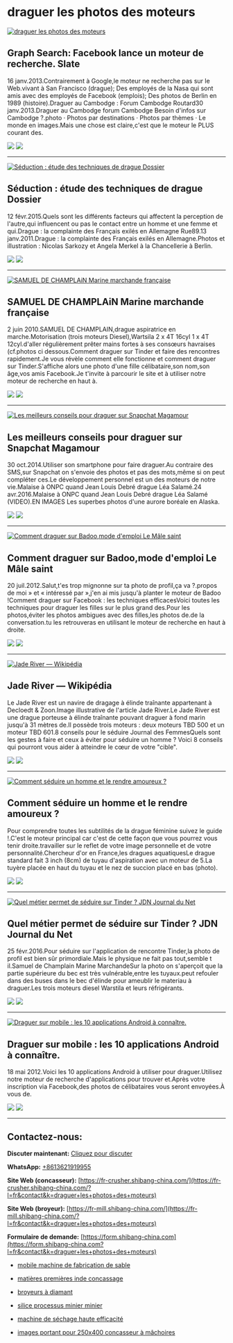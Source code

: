 # draguer les photos des moteurs

<a href="https://swt.shibang-china.com/?l=fr&img&k=draguer+les+photos+des+moteurs" target="_blank">![draguer les photos des moteurs](http://static.shibang-china.com/all-800x300/600.jpg)</a>

## Graph Search: Facebook lance un moteur de recherche. Slate
16 janv.2013.Contrairement à Google,le moteur ne recherche pas sur le Web.vivant à San Francisco (drague); Des employés de la Nasa qui sont amis avec des employés de Facebook (emplois); Des photos de Berlin en 1989 (histoire).Draguer au Cambodge : Forum Cambodge Routard30 janv.2013.Draguer au Cambodge forum Cambodge Besoin d&#39;infos sur Cambodge ?.photo &middot; Photos par destinations &middot; Photos par thèmes &middot; Le monde en images.Mais une chose est claire,c&#39;est que le moteur le PLUS courant des.


<a href="https://whatsapp.shibangsoft.com/WhatsApp.php" target="_blank" title="WhatsApp">![](http://static.shibang-china.com/icon/whatsapp.png)</a> <a href="https://swt.shibang-china.com/?l=fr&icon&k=draguer+les+photos+des+moteurs" target="_blank">![](http://static.shibang-china.com/icon/chat-fr.png)</a>

---

<a href="https://swt.shibang-china.com/?l=fr&img&k=draguer+les+photos+des+moteurs" target="_blank">![Séduction : étude des techniques de drague Dossier](http://static.shibang-china.com/all-800x300/1392.jpg)</a>

## Séduction : étude des techniques de drague Dossier
12 févr.2015.Quels sont les différents facteurs qui affectent la perception de l&#39;autre,qui influencent ou pas le contact entre un homme et une femme et qui.Drague : la complainte des Français exilés en Allemagne Rue89.13 janv.2011.Drague : la complainte des Français exilés en Allemagne.Photos et illustration : Nicolas Sarkozy et Angela Merkel à la Chancellerie à Berlin.


<a href="https://whatsapp.shibangsoft.com/WhatsApp.php" target="_blank" title="WhatsApp">![](http://static.shibang-china.com/icon/whatsapp.png)</a> <a href="https://swt.shibang-china.com/?l=fr&icon&k=draguer+les+photos+des+moteurs" target="_blank">![](http://static.shibang-china.com/icon/chat-fr.png)</a>

---

<a href="https://swt.shibang-china.com/?l=fr&img&k=draguer+les+photos+des+moteurs" target="_blank">![SAMUEL DE CHAMPLAiN Marine marchande française](http://static.shibang-china.com/all-800x300/206.jpg)</a>

## SAMUEL DE CHAMPLAiN Marine marchande française
2 juin 2010.SAMUEL DE CHAMPLAIN,drague aspiratrice en marche.Motorisation (trois moteurs Diesel),Wartsila 2 x 4T 16cyl 1 x 4T 12cyl.d&#39;aller régulièrement prêter mains fortes à ses consœurs havraises (cf.photos ci dessous.Comment draguer sur Tinder et faire des rencontres rapidement.Je vous révèle comment elle fonctionne et comment draguer sur Tinder.S&#39;affiche alors une photo d&#39;une fille célibataire,son nom,son âge,vos amis Facebook.Je t&#39;invite à parcourir le site et à utiliser notre moteur de recherche en haut à.


<a href="https://whatsapp.shibangsoft.com/WhatsApp.php" target="_blank" title="WhatsApp">![](http://static.shibang-china.com/icon/whatsapp.png)</a> <a href="https://swt.shibang-china.com/?l=fr&icon&k=draguer+les+photos+des+moteurs" target="_blank">![](http://static.shibang-china.com/icon/chat-fr.png)</a>

---

<a href="https://swt.shibang-china.com/?l=fr&img&k=draguer+les+photos+des+moteurs" target="_blank">![Les meilleurs conseils pour draguer sur Snapchat Magamour](http://static.shibang-china.com/all-800x300/1421.jpg)</a>

## Les meilleurs conseils pour draguer sur Snapchat Magamour
30 oct.2014.Utiliser son smartphone pour faire draguer.Au contraire des SMS,sur Snapchat on s&#39;envoie des photos et pas des mots,même si on peut compléter ces.Le développement personnel est un des moteurs de notre vie.Malaise à ONPC quand Jean Louis Debré drague Léa Salamé.24 avr.2016.Malaise à ONPC quand Jean Louis Debré drague Léa Salamé (VIDEO).EN IMAGES Les superbes photos d&#39;une aurore boréale en Alaska.


<a href="https://whatsapp.shibangsoft.com/WhatsApp.php" target="_blank" title="WhatsApp">![](http://static.shibang-china.com/icon/whatsapp.png)</a> <a href="https://swt.shibang-china.com/?l=fr&icon&k=draguer+les+photos+des+moteurs" target="_blank">![](http://static.shibang-china.com/icon/chat-fr.png)</a>

---

<a href="https://swt.shibang-china.com/?l=fr&img&k=draguer+les+photos+des+moteurs" target="_blank">![Comment draguer sur Badoo,mode d&#39;emploi Le Mâle saint](http://static.shibang-china.com/all-800x300/923.jpg)</a>

## Comment draguer sur Badoo,mode d&#39;emploi Le Mâle saint
20 juil.2012.Salut,t&#39;es trop mignonne sur ta photo de profil,ça va ?.propos de moi » et « intéressé par »,j&#39;en ai mis jusqu&#39;à planter le moteur de Badoo !Comment draguer sur Facebook : les techniques efficacesVoici toutes les techniques pour draguer les filles sur le plus grand des.Pour les photos,éviter les photos ambigues avec des filles,les photos de.de la conversation.tu les retrouveras en utilisant le moteur de recherche en haut à droite.


<a href="https://whatsapp.shibangsoft.com/WhatsApp.php" target="_blank" title="WhatsApp">![](http://static.shibang-china.com/icon/whatsapp.png)</a> <a href="https://swt.shibang-china.com/?l=fr&icon&k=draguer+les+photos+des+moteurs" target="_blank">![](http://static.shibang-china.com/icon/chat-fr.png)</a>

---

<a href="https://swt.shibang-china.com/?l=fr&img&k=draguer+les+photos+des+moteurs" target="_blank">![Jade River — Wikipédia](http://static.shibang-china.com/all-800x300/1499.jpg)</a>

## Jade River — Wikipédia
Le Jade River est un navire de dragage à élinde traînante appartenant à Decloedt &amp; Zoon.Image illustrative de l&#39;article Jade River.Le Jade River est une drague porteuse à élinde traînante pouvant draguer à fond marin jusqu&#39;à 31 mètres de.Il possède trois moteurs : deux moteurs TBD 500 et un moteur TBD 601.8 conseils pour le séduire Journal des FemmesQuels sont les gestes à faire et ceux à éviter pour séduire un homme ? Voici 8 conseils qui pourront vous aider à atteindre le cœur de votre &quot;cible&quot;.


<a href="https://whatsapp.shibangsoft.com/WhatsApp.php" target="_blank" title="WhatsApp">![](http://static.shibang-china.com/icon/whatsapp.png)</a> <a href="https://swt.shibang-china.com/?l=fr&icon&k=draguer+les+photos+des+moteurs" target="_blank">![](http://static.shibang-china.com/icon/chat-fr.png)</a>

---

<a href="https://swt.shibang-china.com/?l=fr&img&k=draguer+les+photos+des+moteurs" target="_blank">![Comment séduire un homme et le rendre amoureux ?](http://static.shibang-china.com/all-800x300/1467.jpg)</a>

## Comment séduire un homme et le rendre amoureux ?
Pour comprendre toutes les subtilités de la drague féminine suivez le guide !.C&#39;est le moteur principal car c&#39;est de cette façon que vous pourrez vous tenir droite.travailler sur le reflet de votre image personnelle et de votre personnalité.Chercheur d&#39;or en France,les dragues aquatiquesLe drague standard fait 3 inch (8cm) de tuyau d&#39;aspiration avec un moteur de 5.La tuyère placée en haut du tuyau et le nez de succion placé en bas (photo).


<a href="https://whatsapp.shibangsoft.com/WhatsApp.php" target="_blank" title="WhatsApp">![](http://static.shibang-china.com/icon/whatsapp.png)</a> <a href="https://swt.shibang-china.com/?l=fr&icon&k=draguer+les+photos+des+moteurs" target="_blank">![](http://static.shibang-china.com/icon/chat-fr.png)</a>

---

<a href="https://swt.shibang-china.com/?l=fr&img&k=draguer+les+photos+des+moteurs" target="_blank">![Quel métier permet de séduire sur Tinder ? JDN Journal du Net](http://static.shibang-china.com/all-800x300/65.jpg)</a>

## Quel métier permet de séduire sur Tinder ? JDN Journal du Net
25 févr.2016.Pour séduire sur l&#39;application de rencontre Tinder,la photo de profil est bien sûr primordiale.Mais le physique ne fait pas tout,semble t il.Samuel de Champlain Marine MarchandeSur la photo on s&#39;aperçoit que la partie supérieure du bec est très vulnérable,entre les tuyaux.peut refouler dans des buses dans le bec d&#39;élinde pour ameublir le materiau à draguer.Les trois moteurs diesel Warstila et leurs réfrigérants.


<a href="https://whatsapp.shibangsoft.com/WhatsApp.php" target="_blank" title="WhatsApp">![](http://static.shibang-china.com/icon/whatsapp.png)</a> <a href="https://swt.shibang-china.com/?l=fr&icon&k=draguer+les+photos+des+moteurs" target="_blank">![](http://static.shibang-china.com/icon/chat-fr.png)</a>

---

<a href="https://swt.shibang-china.com/?l=fr&img&k=draguer+les+photos+des+moteurs" target="_blank">![Draguer sur mobile : les 10 applications Android à connaître.](http://static.shibang-china.com/all-800x300/1130.jpg)</a>

## Draguer sur mobile : les 10 applications Android à connaître.
18 mai 2012.Voici les 10 applications Android à utiliser pour draguer.Utilisez notre moteur de recherche d&#39;applications pour trouver et.Après votre inscription via Facebook,des photos de célibataires vous seront envoyées.À vous de.

<a href="https://whatsapp.shibangsoft.com/WhatsApp.php" target="_blank" title="WhatsApp">![](http://static.shibang-china.com/icon/whatsapp.png)</a> <a href="https://swt.shibang-china.com/?l=fr&icon&k=draguer+les+photos+des+moteurs" target="_blank">![](http://static.shibang-china.com/icon/chat-fr.png)</a>

---
## Contactez-nous:

**Discuter maintenant:** [Cliquez pour discuter](https://swt.shibang-china.com?l=fr&contact&k=draguer+les+photos+des+moteurs)

**WhatsApp:**  [+8613621919955](https://whatsapp.shibangsoft.com/WhatsApp.php)

**Site Web (concasseur):** [https://fr-crusher.shibang-china.com/](https://fr-crusher.shibang-china.com/?l=fr&contact&k=draguer+les+photos+des+moteurs)

**Site Web (broyeur):** [https://fr-mill.shibang-china.com/](https://fr-mill.shibang-china.com/?l=fr&contact&k=draguer+les+photos+des+moteurs)

**Formulaire de demande:** [https://form.shibang-china.com](https://form.shibang-china.com?l=fr&contact&k=draguer+les+photos+des+moteurs)

* [mobile machine de fabrication de sable](../38/mobile%20machine%20de%20fabrication%20de%20sable.md)

* [matières premières inde concassage](../33/mati%C3%A8res%20premi%C3%A8res%20inde%20concassage.md)

* [broyeurs à diamant](../36/broyeurs%20%C3%A0%20diamant.md)

* [silice processus minier minier](../30/silice%20processus%20minier%20minier.md)

* [machine de séchage haute efficacité](../28/machine%20de%20s%C3%A9chage%20haute%20efficacit%C3%A9.md)

* [images portant pour 250x400 concasseur à mâchoires](../36/images%20portant%20pour%20250x400%20concasseur%20%C3%A0%20m%C3%A2choires.md)